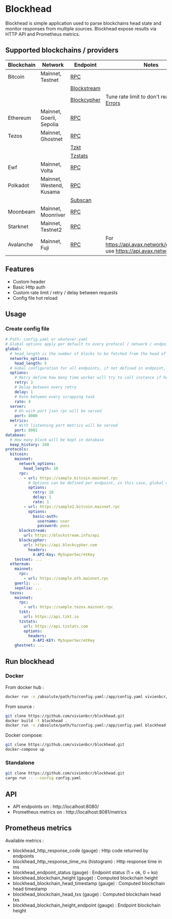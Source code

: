 # Blockhead

Blockhead is simple application used to parse blockchains head state and monitor responses from multiple sources. Blockhead expose results via HTTP API and Prometheus metrics.

## Supported blockchains / providers

| Blockchain | Network | Endpoint                                                                           | Notes                                                                                                  |
| ---------- | ------- | ---------------------------------------------------------------------------------- | ------------------------------------------------------------------------------------------------------ |
| Bitcoin    | Mainnet, Testnet | [RPC](https://developer.bitcoin.org/reference/rpc/)                                |                                                                                                        |
|            |         | [Blockstream](https://github.com/Blockstream/esplora/blob/master/API.md)           |                                                                                                        |
|            |         | [Blockcypher](https://www.blockcypher.com/dev/bitcoin/#introduction)               | Tune rate limit to don't reach [429 Errors](https://developer.mozilla.org/fr/docs/Web/HTTP/Status/429) |
| Ethereum   | Mainnet, Goerli, Sepolia | [RPC](https://ethereum.org/en/developers/docs/apis/json-rpc/)                      |                                                                                                        |
| Tezos      | Mainnet, Ghostnet | [RPC](https://tezos.gitlab.io/active/rpc.html)                                     |                                                                                                        |
|            |         | [Tzkt](https://api.tzkt.io/)                                                       |                                                                                                        |
|            |         | [Tzstats](https://tzstats.com/docs/api#tezos-api)                                  |                                                                                                        |
| Ewf        | Mainnet, Volta | [RPC](https://github.com/energywebfoundation/ewf-rpc)                              |                                                                                                        |
| Polkadot   | Mainnet, Westend, Kusama | [RPC](https://polkadot.js.org/docs/substrate/rpc/)                                 |                                                                                                        |
|            |         | [Subscan](https://support.subscan.io)                                              |                                                                                                        |
| Moonbeam   | Mainnet, Moonriver | [RPC](https://docs.moonbeam.network/builders/get-started/eth-compare/rpc-support/) |                                                                                                        |
| Starknet   | Mainnet, Testnet2 | [RPC](https://github.com/starkware-libs/starknet-specs)                            |                                                                                                        |
| Avalanche  | Mainnet, Fuji | [RPC](https://docs.avax.network/apis/avalanchego/apis/c-chain)                     | For https://api.avax.network/ext/bc/C/rpc use https://api.avax.network                                 |

## Features

- Custom header
- Basic Http auth
- Custom rate limit / retry / delay between requests
- Config file hot reload

## Usage

### Create config file

```yaml
# Path: config.yaml or whatever.yaml
# Global options apply per default to every protocol / network / endpoint
global:
  # head_length is the number of blocks to be fetched from the head of the chain
  networks_options:
    head_length: 5
  # Gobal configuration for all endpoints, if not defined in endpoint, global will be used
  options:
    # Retry define how many time worker will try to call instance if he fail
    retry: 3
    # Delay between every retry
    delay: 1
    # Rate between every scrapping task
    rate: 4
  server:
    # On wich port json rpc will be served
    port: 8080
  metrics:
    # With listenning port metrics will be served
    port: 8081
database:
  # How many block will be kept in database
  keep_history: 100
protocols:
  bitcoin:
    mainnet:
      network_options:
        head_length: 10
      rpc:
        - url: https://sample.bitcoin.mainnet.rpc
          # Options can be defined per endpoint, in this case, global options will be overrided
          options:
            retry: 10
            delay: 1
            rate: 1
        - url: https://sample2.bitcoin.mainnet.rpc
          options:
            basic-auth:
              username: user
              password: pass
      blockstream:
        url: https://blockstream.info/api
      blockcypher:
        url: https://api.blockcypher.com
          headers:
            X-API-Key: MySuperSecretKey
    testnet: ...
  ethereum:
    mainnet:
      rpc:
        - url: https://sample.eth.mainnet.rpc
    goerli: ...
    sepolia: ...
  tezos:
    mainnet:
      rpc:
        - url: https://sample.tezos.mainnet.rpc
      tzkt:
        url: https://api.tzkt.io
      tzstats:
        url: https://api.tzstats.com
        options:
          headers:
            X-API-KEY: MySuperSecretKey
    ghostnet: ...
```

## Run blockhead

### Docker

From docker hub :

```bash
docker run -v /absolute/path/to/config.yaml:/app/config.yaml vivienbcr/blockhead:latest --config config.yaml
```

From source :

```bash
git clone https://github.com/vivienbcr/blockhead.git
docker build -t blockhead .
docker run -v /absolute/path/to/config.yaml:/app/config.yaml blockhead --config config.yaml
```

Docker compose:

```bash
git clone https://github.com/vivienbcr/blockhead.git
docker-compose up
```

### Standalone

```bash
git clone https://github.com/vivienbcr/blockhead.git
cargo run -- --config config.yaml
```

## API

- API endpoints on : http://localhost:8080/
- Prometheus metrics on : http://localhost:8081/metrics

## Prometheus metrics

Available metrics :

- blockhead_http_response_code (gauge) : Http code returned by endpoints
- blockhead_http_response_time_ms (histogram) : Http response time in ms
- blockhead_endpoint_status (gauge) : Endpoint status (1 = ok, 0 = ko)
- blockhead_blockchain_height (gauge) : Computed blockchain height
- blockhead_blockchain_head_timestamp (gauge) : Computed blockchain head timestamp
- blockhead_blockchain_head_txs (gauge) : Computed blockchain head txs
- blockhead_blockchain_height_endpoint (gauge) : Endpoint blockchain height
